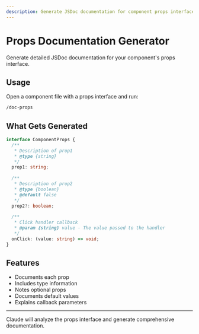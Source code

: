 ```yaml
---
description: Generate JSDoc documentation for component props interface
---
```


# Props Documentation Generator

Generate detailed JSDoc documentation for your component's props interface.

## Usage

Open a component file with a props interface and run:
```bash
/doc-props
```

## What Gets Generated

```typescript
interface ComponentProps {
  /**
   * Description of prop1
   * @type {string}
   */
  prop1: string;
  
  /**
   * Description of prop2
   * @type {boolean}
   * @default false
   */
  prop2?: boolean;
  
  /**
   * Click handler callback
   * @param {string} value - The value passed to the handler
   */
  onClick: (value: string) => void;
}
```

## Features

- Documents each prop
- Includes type information
- Notes optional props
- Documents default values
- Explains callback parameters

---

Claude will analyze the props interface and generate comprehensive documentation.
